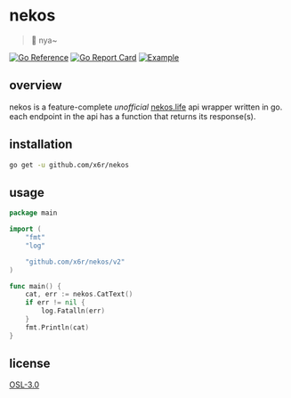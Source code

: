 # nekos

> 🐾 nya~

[![Go Reference](https://pkg.go.dev/badge/github.com/x6r/nekos.svg)](https://pkg.go.dev/github.com/x6r/nekos/v2)
[![Go Report Card](https://goreportcard.com/badge/github.com/x6r/nekos)](https://goreportcard.com/report/github.com/x6r/nekos)
[![Example](https://img.shields.io/badge/Example-__example%2F-C14DAA?style=flat)](https://github.com/x6r/nekos/blob/master/_example/main.go)

## overview

nekos is a feature-complete _unofficial_ [nekos.life](https://nekos.life/) api wrapper written in go. each endpoint in the api has a function that returns its response(s).

## installation

```sh
go get -u github.com/x6r/nekos
```

## usage

```go
package main

import (
	"fmt"
	"log"

	"github.com/x6r/nekos/v2"
)

func main() {
	cat, err := nekos.CatText()
	if err != nil {
		log.Fatalln(err)
	}
	fmt.Println(cat)
}
```

## license

[OSL-3.0](https://github.com/x6r/nekos/blob/master/LICENSE)
